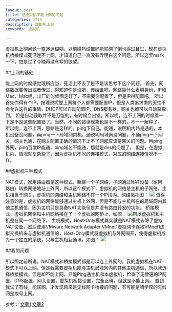 ```yaml
---
layout: post
title: 记虚拟机不能上网的问题
categories: 17th
description: 虚拟机上网
keywords: 虚拟机

---
```


虚拟机上网问题一直迷迷糊糊，以前碰巧设置好能联网了倒也得过且过，现在虚拟机桥接模式死活连不上网，才知道自己一直没有弄明白这个问题。所以这里mark一下，怕是过了今晚再没有写的欲望。

##上网的基础

   能上网的时候感觉理所应当，死活上不去了是不是该思考下这个问题。
   首先，网络数据要传出或者传进，得知道你是谁吧，传给谁吧，网络靠什么表明身份，IP和Mac，Mac呢，出厂的时候固定好了，不需要你配置了，但是IP得配置吧。
所以首先你得有个IP，按理说呢要上网每个人都需要配置IP，但是人类追求懒的天性不会允许这样的事情，DHCP可以自动配置IP，DNS服务器，网关也都可以自动获取到。
  但是自动获取并不是万能的，有时候会出错，所以呢，连不上网的时候看一下是不是这些配置错了。当然，不同的错误现象也是不一样的，不一一解释了。
所以呢，连不上网，思路是这样的，ping下自己，能通，说明机内路是通的，本机设备没问题，再ping一下局域网内机，通说明局域网没问题，不通ping一下网关，网关也通，在网关配置正确的情况下上不了网那应该是网关的问题。再ping外网，ping百度IP能通，ping域名不能通，那就是dns的问题了。
 但是，在虚拟机内，情况就复杂些了，因为虚拟机不同的连接模式，对应的网络连接情况不一样。

##虚拟机三种模式

   NAT模式，家用路由器是这种模式，新建一个子网络，子网通过NAT设备（家用路由）转换网络地址上外网，所以这个模式下，虚拟机的网络是主机的子网络，主机相当于网关，虚拟机的网络和主机网络不在一个IP段内。网络拓扑图：
![](http://upload-images.jianshu.io/upload_images/2360187-40fd995ee83ab8a3.png?imageMogr2/auto-orient/strip%7CimageView2/2/w/1240)
值得注意的是，虚拟机的网络能够通过主机上外网，但是不能与主机所在的局域网内其他主机通信，因为主机只是具备NAT功能但是并没有路由转发的功能。
    桥接模式，虚拟机网络和主机网络接在了一个虚拟的网桥上，如图：
![](http://upload-images.jianshu.io/upload_images/2360187-ee6ee83fdf6a0454.png?imageMogr2/auto-orient/strip%7CimageView2/2/w/1240)所以虚拟机和主机是在同一个网络下。
   主机模式，Host-Only模式其实就是NAT模式去除了虚拟NAT设备，然后使用VMware Network Adapter VMnet1虚拟网卡连接VMnet1虚拟交换机来与虚拟机通信的，Host-Only模式将虚拟机与外网隔开，使得虚拟机成为一个独立的系统，只与主机相互通讯，如图：
![](http://upload-images.jianshu.io/upload_images/2360187-66903ad5a4786b93.png?imageMogr2/auto-orient/strip%7CimageView2/2/w/1240)

##我的问题

所以照之前所说，NAT模式和桥接模式都是可以连上外网的，我的虚拟机在NAT模式下可以上网，但是我需要虚拟机能与主机局域网内的其他主机通信，所以我选择桥接模式，但是却不能上网，只能Ping通主机和本虚拟机，检查了无数遍的IP配置，DNS配置，网关设置，虚拟机桥接设置，完全正确，但就是不能上网。
直到我试了有线，能联网，才发现原来是无线网卡桥接的问题，有可能是咱学校的无线网是拨号上网。




参考：
[文章1](http://www.cnblogs.com/playerboy/p/3153021.html)
[文章2](http://www.linuxidc.com/Linux/2016-09/135521.htm)